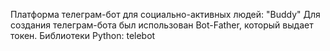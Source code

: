 Платформа телеграм-бот для социально-активных людей: "Buddy"
Для создания телеграм-бота был использован Bot-Father, который выдает токен.
Библиотеки Python: telebot
